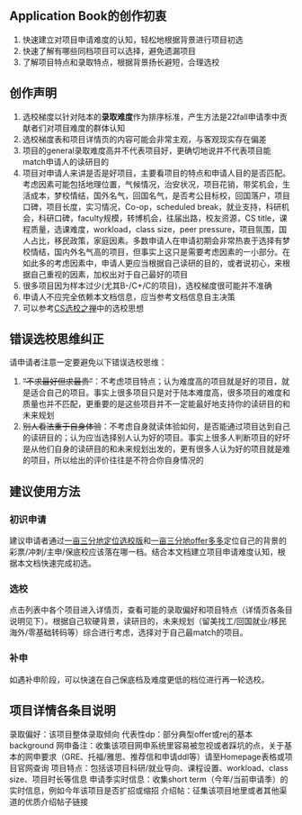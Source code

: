 ## Application Book的创作初衷

1. 快速建立对项目申请难度的认知，轻松地根据背景进行项目初选
2. 快速了解有哪些同档项目可以选择，避免遗漏项目
3. 了解项目特点和录取特点，根据背景扬长避短，合理选校

## 创作声明

1. 选校梯度以针对陆本的**录取难度**作为排序标准，产生方法是22fall申请季中贡献者们对项目难度的群体认知
2. 选校梯度表和项目详情页的内容可能会非常主观，与客观现实存在偏差
3. 项目的general录取难度高并不代表项目好，更确切地说并不代表项目能match申请人的读研目的
4. 项目对申请人来讲是否是好项目，主要看项目的特点和申请人目的是否匹配。考虑因素可能包括地理位置，气候情况，治安状况，项目花销，带奖机会，生活成本，梦校情结，国外名气，回国名气，是否考公目标校，回国落户，项目口碑，项目长度，实习情况，Co-op，scheduled break，就业支持，科研机会，科研口碑，faculty规模，转博机会，往届出路，校友资源，CS title，课程质量，选课难度，workload，class size，peer pressure，项目氛围，国人占比，移民政策，家庭因素。多数申请人在申请初期会非常热衷于选择有梦校情结，国内外名气高的项目，但事实上这只是需要考虑因素的一小部分。在如此多的考虑因素中，申请人更应当根据自己读研的目的，或者说初心，来根据自己重视的因素，加权出对于自己最好的项目
5. 很多项目因为样本过少(尤其B-/C+/C的项目)，选校梯度很可能并不准确
6. 申请人不应完全依赖本文档信息，应当参考文档信息自主决策
7. 可以参考[CS选校之禅](CS选校之禅.md)中的选校思想

## 错误选校思维纠正
请申请者注意一定要避免以下错误选校思维：

1. ~~“不求最好但求最贵”~~：不考虑项目特点；认为难度高的项目就是好的项目，就是适合自己的项目。事实上很多项目只是对于陆本难度高，很多项目的难度和质量也并不匹配，更重要的是这些项目并不一定能最好地支持你的读研目的和未来规划
2. ~~别人看法重于自身体验~~：不考虑自身就读体验如何，是否能通过项目达到自己的读研目的；认为应当选择别人认为好的项目。事实上很多人判断项目的好坏是从他们自身的读研目的和未来规划出发的，更有很多人认为好的项目就是难的项目，所以给出的评价往往是不符合你自身情况的

## 建议使用方法

### 初识申请

建议申请者通过[一亩三分地定位选校版](https://www.1point3acres.com/bbs/forum-79-1.html)和[一亩三分地offer多多](https://offer.1point3acres.com/)定位自己的背景的彩票/冲刺/主申/保底校应该落在哪一档。结合本文档建立项目申请难度认知，根据本文档快速完成初选。

### 选校

点击列表中各个项目进入详情页，查看可能的录取偏好和项目特点（详情页各条目说明见下）。根据自己软硬背景，读研目的，未来规划（留美找工/回国就业/移民海外/零基础转码等）综合进行考虑，选择对于自己最match的项目。

### 补申

如遇补申阶段，可以快速在自己保底档及难度更低的档位进行再一轮选校。

## 项目详情各条目说明

录取偏好：该项目整体录取倾向
代表性dp：部分典型offer或rej的基本background
网申备注：收集该项目网申系统里容易被忽视或者踩坑的点，关于基本的网申要求（GRE、托福/雅思、推荐信和申请ddl等）请至Homepage表格或项目官网查询
项目特点：包括该项目科研/就业导向、课程设置、workload、class size、项目时长等信息
申请季实时信息：收集short term（今年/当前申请季）的实时信息，例如今年该项目是否扩招或缩招
介绍帖：征集该项目地里或者其他渠道的优质介绍帖子链接
